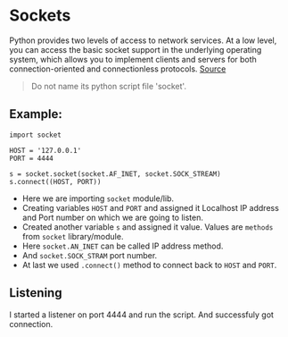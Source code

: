 # Sockets
Python provides two levels of access to network services. At a low level, you can access the basic socket support in the underlying operating system, which allows you to implement clients and servers for both connection-oriented and connectionless protocols.
[Source](https://www.tutorialspoint.com/python_network_programming/python_sockets_programming.htm#)

> Do not name its python script file 'socket'. 

## Example:

```
import socket

HOST = '127.0.0.1'
PORT = 4444

s = socket.socket(socket.AF_INET, socket.SOCK_STREAM)
s.connect((HOST, PORT))
```

- Here we are importing `socket` module/lib.
- Creating variables  `HOST` and `PORT` and assigned it Localhost IP address and Port number on which we are going to listen.
- Created another variable `s` and assigned it value. Values are `methods` from `socket` library/module.
- Here `socket.AN_INET` can be called IP address method.
- And `socket.SOCK_STRAM` port number.
- At last we used `.connect()` method to connect back to `HOST` and `PORT`.

## Listening
I started a listener on port 4444 and run the script.
And successfuly got connection.
